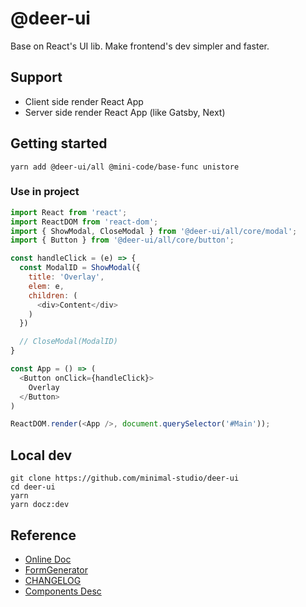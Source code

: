 # @deer-ui

Base on React's UI lib. Make frontend's dev simpler and faster.

<!-- [![Build Status](https://travis-ci.org/ukelli/deer-ui.svg?branch=master)](https://travis-ci.org/ukelli/deer-ui)
[![install size](https://packagephobia.now.sh/badge?p=deer-ui)](https://packagephobia.now.sh/result?p=deer-ui) -->

## Support

- Client side render React App
- Server side render React App (like Gatsby, Next)

## Getting started

```shell
yarn add @deer-ui/all @mini-code/base-func unistore
```

### Use in project

```js
import React from 'react';
import ReactDOM from 'react-dom';
import { ShowModal, CloseModal } from '@deer-ui/all/core/modal';
import { Button } from '@deer-ui/all/core/button';

const handleClick = (e) => {
  const ModalID = ShowModal({
    title: 'Overlay',
    elem: e,
    children: (
      <div>Content</div>
    )
  })

  // CloseModal(ModalID)
}

const App = () => (
  <Button onClick={handleClick}>
    Overlay
  </Button>
)

ReactDOM.render(<App />, document.querySelector('#Main'));
```

## Local dev

```shell
git clone https://github.com/minimal-studio/deer-ui
cd deer-ui
yarn
yarn docz:dev
```

## Reference

- [Online Doc](https://ui.thinkmore.xyz/)
- [FormGenerator](https://ui.thinkmore.xyz/#/G-Desc)
- [CHANGELOG](./CHANGELOG.md)
- [Components Desc](./docs/components.md)
